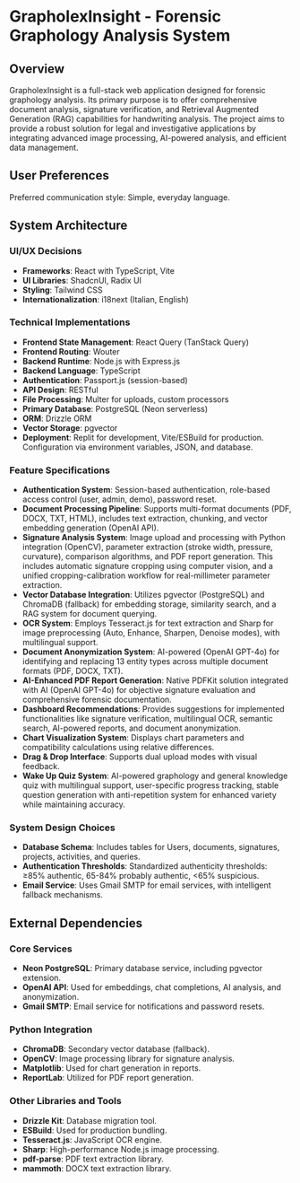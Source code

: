 # GrapholexInsight - Forensic Graphology Analysis System

## Overview
GrapholexInsight is a full-stack web application designed for forensic graphology analysis. Its primary purpose is to offer comprehensive document analysis, signature verification, and Retrieval Augmented Generation (RAG) capabilities for handwriting analysis. The project aims to provide a robust solution for legal and investigative applications by integrating advanced image processing, AI-powered analysis, and efficient data management.

## User Preferences
Preferred communication style: Simple, everyday language.

## System Architecture

### UI/UX Decisions
- **Frameworks**: React with TypeScript, Vite
- **UI Libraries**: ShadcnUI, Radix UI
- **Styling**: Tailwind CSS
- **Internationalization**: i18next (Italian, English)

### Technical Implementations
- **Frontend State Management**: React Query (TanStack Query)
- **Frontend Routing**: Wouter
- **Backend Runtime**: Node.js with Express.js
- **Backend Language**: TypeScript
- **Authentication**: Passport.js (session-based)
- **API Design**: RESTful
- **File Processing**: Multer for uploads, custom processors
- **Primary Database**: PostgreSQL (Neon serverless)
- **ORM**: Drizzle ORM
- **Vector Storage**: pgvector
- **Deployment**: Replit for development, Vite/ESBuild for production. Configuration via environment variables, JSON, and database.

### Feature Specifications
- **Authentication System**: Session-based authentication, role-based access control (user, admin, demo), password reset.
- **Document Processing Pipeline**: Supports multi-format documents (PDF, DOCX, TXT, HTML), includes text extraction, chunking, and vector embedding generation (OpenAI API).
- **Signature Analysis System**: Image upload and processing with Python integration (OpenCV), parameter extraction (stroke width, pressure, curvature), comparison algorithms, and PDF report generation. This includes automatic signature cropping using computer vision, and a unified cropping-calibration workflow for real-millimeter parameter extraction.
- **Vector Database Integration**: Utilizes pgvector (PostgreSQL) and ChromaDB (fallback) for embedding storage, similarity search, and a RAG system for document querying.
- **OCR System**: Employs Tesseract.js for text extraction and Sharp for image preprocessing (Auto, Enhance, Sharpen, Denoise modes), with multilingual support.
- **Document Anonymization System**: AI-powered (OpenAI GPT-4o) for identifying and replacing 13 entity types across multiple document formats (PDF, DOCX, TXT).
- **AI-Enhanced PDF Report Generation**: Native PDFKit solution integrated with AI (OpenAI GPT-4o) for objective signature evaluation and comprehensive forensic documentation.
- **Dashboard Recommendations**: Provides suggestions for implemented functionalities like signature verification, multilingual OCR, semantic search, AI-powered reports, and document anonymization.
- **Chart Visualization System**: Displays chart parameters and compatibility calculations using relative differences.
- **Drag & Drop Interface**: Supports dual upload modes with visual feedback.
- **Wake Up Quiz System**: AI-powered graphology and general knowledge quiz with multilingual support, user-specific progress tracking, stable question generation with anti-repetition system for enhanced variety while maintaining accuracy.

### System Design Choices
- **Database Schema**: Includes tables for Users, documents, signatures, projects, activities, and queries.
- **Authentication Thresholds**: Standardized authenticity thresholds: ≥85% authentic, 65-84% probably authentic, <65% suspicious.
- **Email Service**: Uses Gmail SMTP for email services, with intelligent fallback mechanisms.

## External Dependencies

### Core Services
- **Neon PostgreSQL**: Primary database service, including pgvector extension.
- **OpenAI API**: Used for embeddings, chat completions, AI analysis, and anonymization.
- **Gmail SMTP**: Email service for notifications and password resets.

### Python Integration
- **ChromaDB**: Secondary vector database (fallback).
- **OpenCV**: Image processing library for signature analysis.
- **Matplotlib**: Used for chart generation in reports.
- **ReportLab**: Utilized for PDF report generation.

### Other Libraries and Tools
- **Drizzle Kit**: Database migration tool.
- **ESBuild**: Used for production bundling.
- **Tesseract.js**: JavaScript OCR engine.
- **Sharp**: High-performance Node.js image processing.
- **pdf-parse**: PDF text extraction library.
- **mammoth**: DOCX text extraction library.
